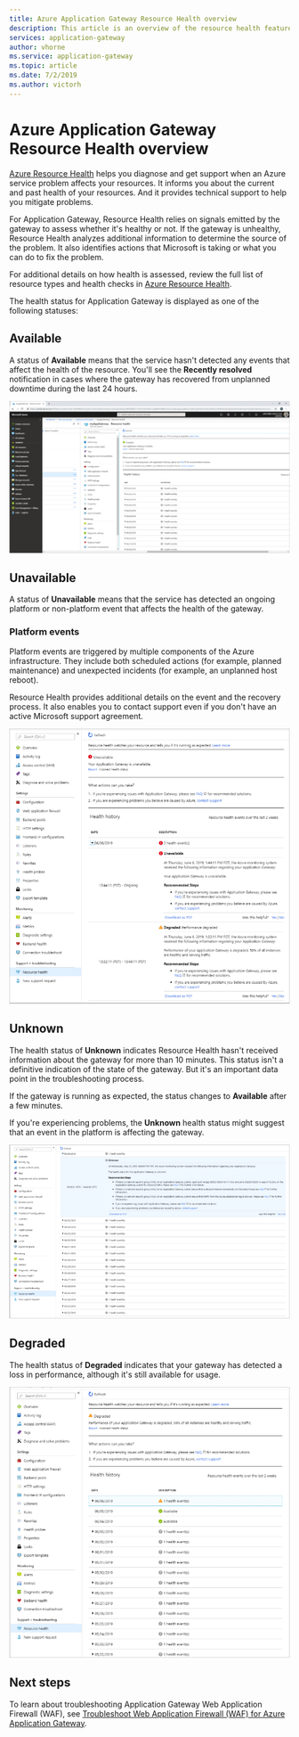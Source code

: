 ```yaml
---
title: Azure Application Gateway Resource Health overview 
description: This article is an overview of the resource health feature for Azure Application Gateway
services: application-gateway
author: vhorne
ms.service: application-gateway
ms.topic: article
ms.date: 7/2/2019
ms.author: victorh
---
```


# Azure Application Gateway Resource Health overview

[Azure Resource Health](../service-health/resource-health-overview.md) helps you diagnose and get support when an Azure service problem affects your resources. It informs you about the current and past health of your resources. And it provides technical support to help you mitigate problems.

For Application Gateway, Resource Health relies on signals emitted by the gateway to assess whether it's healthy or not. If the gateway is unhealthy, Resource Health analyzes additional information to determine the source of the problem. It also identifies actions that Microsoft is taking or what you can do to fix the problem.

For additional details on how health is assessed, review the full list of resource types and health checks in [Azure Resource Health](../service-health/resource-health-checks-resource-types.md#microsoftnetworkapplicationgateways).


The health status for Application Gateway is displayed as one of the following statuses:

## Available

A status of **Available** means that the service hasn't detected any events that affect the health of the resource. You'll see the **Recently resolved** notification in cases where the gateway has recovered from unplanned downtime during the last 24 hours.

![Available health status](media/resource-health-overview/available-full.png)

## Unavailable

A status of **Unavailable** means that the service has detected an ongoing platform or non-platform event that affects the health of the gateway.

### Platform events

Platform events are triggered by multiple components of the Azure infrastructure. They include both scheduled actions (for example, planned maintenance) and unexpected incidents (for example, an unplanned host reboot).

Resource Health provides additional details on the event and the recovery process. It also enables you to contact support even if you don't have an active Microsoft support agreement.

![Unavailable status](media/resource-health-overview/unavailable.png)

## Unknown

The health status of **Unknown** indicates Resource Health hasn't received information about the gateway for more than 10 minutes. This status isn't a definitive indication of the state of the gateway. But it's an important data point in the troubleshooting process.

If the gateway is running as expected, the status changes to **Available** after a few minutes.

If you're experiencing problems,  the **Unknown** health status might suggest that an event in the platform is affecting the gateway.

![Unknown status](media/resource-health-overview/unknown.png)

## Degraded

The health status of **Degraded** indicates that your gateway has detected a loss in performance, although it's still available for usage.

![Degrated status](media/resource-health-overview/degraded.png)

## Next steps

To learn about troubleshooting Application Gateway Web Application Firewall (WAF), see [Troubleshoot Web Application Firewall (WAF) for Azure Application Gateway](web-application-firewall-troubleshoot.md).